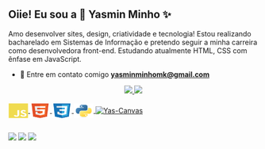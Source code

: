 ## Oiie! Eu sou a 🌈 Yasmin Minho ✨

Amo desenvolver sites, design, criatividade e tecnologia! Estou realizando bacharelado em Sistemas de Informação e pretendo seguir a minha carreira como desenvolvedora front-end. Estudando atualmente HTML, CSS com ênfase em JavaScript.

- 💌 Entre em contato comigo **yasminminhomk@gmail.com**

 <div align="center">
  <a href="https://github.com/yasminminho">
  <img height="180em" src="https://github-readme-stats.vercel.app/api?username=yasminminho&show_icons=true&theme=aura&include_all_commits=true&count_private=true"/>
  <img height="180em" src="https://github-readme-stats.vercel.app/api/top-langs/?username=yasminminho&layout=compact&langs_count=7&theme=aura"/>
</div>
 


<div style="display: inline_block"><br>
  <img align="center" alt="Yas-Js" height="30" width="40" src="https://raw.githubusercontent.com/devicons/devicon/master/icons/javascript/javascript-plain.svg">
  <img align="center" alt="Yas-HTML" height="30" width="40" src="https://raw.githubusercontent.com/devicons/devicon/master/icons/html5/html5-original.svg">
  <img align="center" alt="Yas-CSS" height="30" width="40" src="https://raw.githubusercontent.com/devicons/devicon/master/icons/css3/css3-original.svg">
  <img align="center" alt="Yas-Python" height="30" width="40" src="https://raw.githubusercontent.com/devicons/devicon/master/icons/python/python-original.svg">
   <img align="center" alt="Yas-Canvas" height="30" width="40" src="https://cdn.jsdelivr.net/gh/devicons/devicon/icons/canva/canva-original.svg" />
</div>

  ##
 
<div> 
  <a href="https://instagram.com/yasminminho" target="_blank"><img src="https://img.shields.io/badge/-Instagram-%23E4405F?style=for-the-badge&logo=instagram&logoColor=white" target="_blank"></a>
  <a href = "mailto:yasminminhomk@gmail.com"><img src="https://img.shields.io/badge/-Gmail-%23333?style=for-the-badge&logo=gmail&logoColor=white" target="_blank"></a>
  <a href="https://www.linkedin.com/in/yasmin-minho-147a81203/" target="_blank"><img src="https://img.shields.io/badge/-LinkedIn-%230077B5?style=for-the-badge&logo=linkedin&logoColor=white" target="_blank"></a> 
</div>
